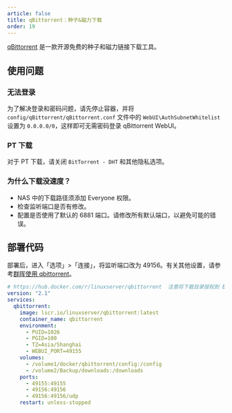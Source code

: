 ```yaml
---
article: false
title: qBittorrent：种子&磁力下载
order: 19
---
```


[qBittorrent](https://registry.hub.docker.com/r/linuxserver/qbittorrent/) 是一款开源免费的种子和磁力链接下载工具。

## 使用问题

### 无法登录

为了解决登录和密码问题，请先停止容器，并将 `config/qBittorrent/qBittorrent.conf` 文件中的 `WebUI\AuthSubnetWhitelist` 设置为 `0.0.0.0/0`，这样即可无需密码登录 qBittorrent WebUI。

### PT 下载

对于 PT 下载，请关闭 `BitTorrent - DHT` 和其他隐私选项。

### 为什么下载没速度？

- NAS 中的下载路径须添加 Everyone 权限。
- 检查监听端口是否有修改。
- 配置是否使用了默认的 6881 端口。请修改所有默认端口，以避免可能的错误。

## 部署代码

部署后，进入「选项」>「连接」，将监听端口改为 49156。有关其他设置，请参考[群晖使用 qbittorrent](https://blog.csdn.net/weixin_45120915/article/details/114691473)。

```yml
# https://hub.docker.com/r/linuxserver/qbittorrent  注意将下载目录授权到 Everyone
version: "2.1"
services:
  qbittorrent:
    image: lscr.io/linuxserver/qbittorrent:latest
    container_name: qbittorrent
    environment:
      - PUID=1026
      - PGID=100
      - TZ=Asia/Shanghai
      - WEBUI_PORT=49155
    volumes:
      - /volume1/docker/qbittorrent/config:/config
      - /volume2/Backup/downloads:/downloads
    ports:
      - 49155:49155
      - 49156:49156
      - 49156:49156/udp
    restart: unless-stopped
```
